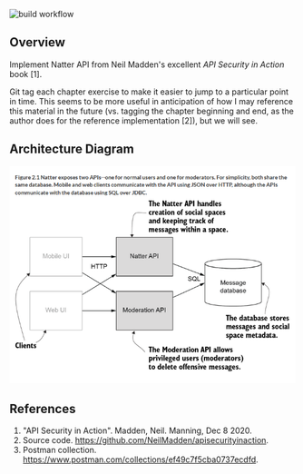 ![build workflow](https://github.com/jelaiw/natter-api/actions/workflows/build.yml/badge.svg)
## Overview
Implement Natter API from Neil Madden's excellent *API Security in Action* book [1].

Git tag each chapter exercise to make it easier to jump to a particular point in time. This seems to be more useful in anticipation of how I may reference this material in the future (vs. tagging the chapter beginning and end, as the author does for the reference implementation [2]), but we will see.

## Architecture Diagram
<img src="figure_2-1.png" width=640>

## References
1. "API Security in Action". Madden, Neil. Manning, Dec 8 2020.
2. Source code. https://github.com/NeilMadden/apisecurityinaction.
2. Postman collection. https://www.postman.com/collections/ef49c7f5cba0737ecdfd.
